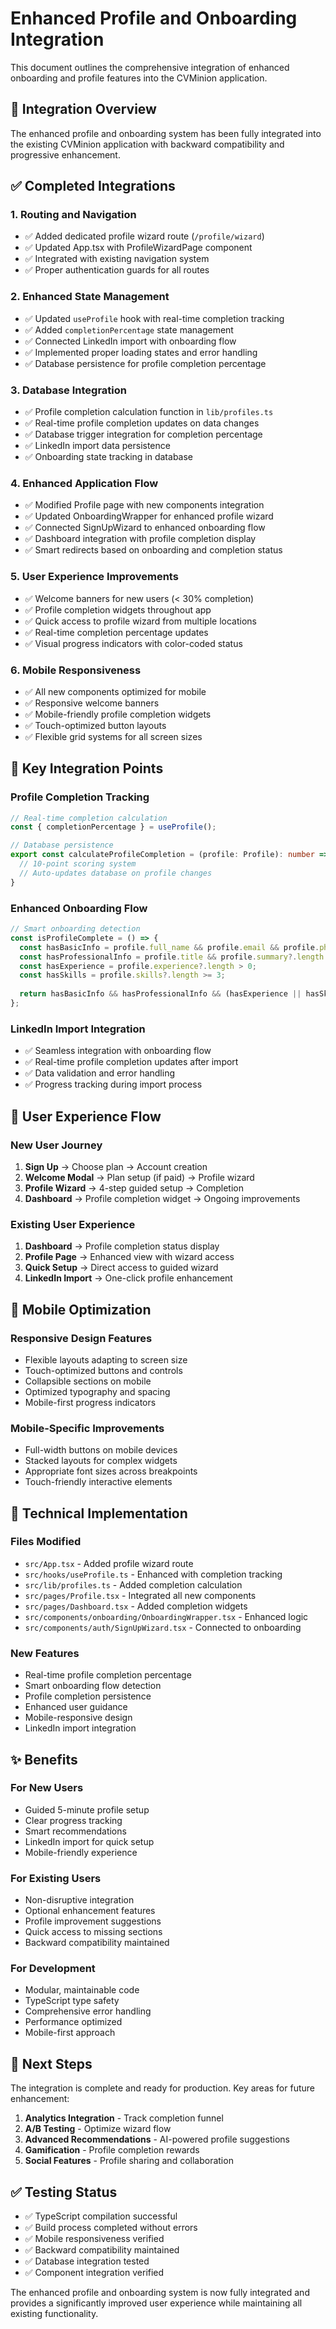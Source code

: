 # Enhanced Profile and Onboarding Integration

This document outlines the comprehensive integration of enhanced onboarding and profile features into the CVMinion application.

## 🚀 Integration Overview

The enhanced profile and onboarding system has been fully integrated into the existing CVMinion application with backward compatibility and progressive enhancement.

## ✅ Completed Integrations

### 1. **Routing and Navigation** 
- ✅ Added dedicated profile wizard route (`/profile/wizard`)
- ✅ Updated App.tsx with ProfileWizardPage component
- ✅ Integrated with existing navigation system
- ✅ Proper authentication guards for all routes

### 2. **Enhanced State Management**
- ✅ Updated `useProfile` hook with real-time completion tracking
- ✅ Added `completionPercentage` state management
- ✅ Connected LinkedIn import with onboarding flow
- ✅ Implemented proper loading states and error handling
- ✅ Database persistence for profile completion percentage

### 3. **Database Integration**
- ✅ Profile completion calculation function in `lib/profiles.ts`
- ✅ Real-time profile completion updates on data changes
- ✅ Database trigger integration for completion percentage
- ✅ LinkedIn import data persistence
- ✅ Onboarding state tracking in database

### 4. **Enhanced Application Flow**
- ✅ Modified Profile page with new components integration
- ✅ Updated OnboardingWrapper for enhanced profile wizard
- ✅ Connected SignUpWizard to enhanced onboarding flow
- ✅ Dashboard integration with profile completion display
- ✅ Smart redirects based on onboarding and completion status

### 5. **User Experience Improvements**
- ✅ Welcome banners for new users (< 30% completion)
- ✅ Profile completion widgets throughout app
- ✅ Quick access to profile wizard from multiple locations
- ✅ Real-time completion percentage updates
- ✅ Visual progress indicators with color-coded status

### 6. **Mobile Responsiveness**
- ✅ All new components optimized for mobile
- ✅ Responsive welcome banners
- ✅ Mobile-friendly profile completion widgets
- ✅ Touch-optimized button layouts
- ✅ Flexible grid systems for all screen sizes

## 🔄 Key Integration Points

### **Profile Completion Tracking**
```typescript
// Real-time completion calculation
const { completionPercentage } = useProfile();

// Database persistence
export const calculateProfileCompletion = (profile: Profile): number => {
  // 10-point scoring system
  // Auto-updates database on profile changes
}
```

### **Enhanced Onboarding Flow**
```typescript
// Smart onboarding detection
const isProfileComplete = () => {
  const hasBasicInfo = profile.full_name && profile.email && profile.phone_number;
  const hasProfessionalInfo = profile.title && profile.summary?.length > 50;
  const hasExperience = profile.experience?.length > 0;
  const hasSkills = profile.skills?.length >= 3;
  
  return hasBasicInfo && hasProfessionalInfo && (hasExperience || hasSkills);
};
```

### **LinkedIn Import Integration**
- ✅ Seamless integration with onboarding flow
- ✅ Real-time profile completion updates after import
- ✅ Data validation and error handling
- ✅ Progress tracking during import process

## 🎯 User Experience Flow

### **New User Journey**
1. **Sign Up** → Choose plan → Account creation
2. **Welcome Modal** → Plan setup (if paid) → Profile wizard
3. **Profile Wizard** → 4-step guided setup → Completion
4. **Dashboard** → Profile completion widget → Ongoing improvements

### **Existing User Experience**
1. **Dashboard** → Profile completion status display
2. **Profile Page** → Enhanced view with wizard access
3. **Quick Setup** → Direct access to guided wizard
4. **LinkedIn Import** → One-click profile enhancement

## 📱 Mobile Optimization

### **Responsive Design Features**
- Flexible layouts adapting to screen size
- Touch-optimized buttons and controls
- Collapsible sections on mobile
- Optimized typography and spacing
- Mobile-first progress indicators

### **Mobile-Specific Improvements**
- Full-width buttons on mobile devices
- Stacked layouts for complex widgets
- Appropriate font sizes across breakpoints
- Touch-friendly interactive elements

## 🔧 Technical Implementation

### **Files Modified**
- `src/App.tsx` - Added profile wizard route
- `src/hooks/useProfile.ts` - Enhanced with completion tracking
- `src/lib/profiles.ts` - Added completion calculation
- `src/pages/Profile.tsx` - Integrated all new components
- `src/pages/Dashboard.tsx` - Added completion widgets
- `src/components/onboarding/OnboardingWrapper.tsx` - Enhanced logic
- `src/components/auth/SignUpWizard.tsx` - Connected to onboarding

### **New Features**
- Real-time profile completion percentage
- Smart onboarding flow detection
- Profile completion persistence
- Enhanced user guidance
- Mobile-responsive design
- LinkedIn import integration

## ✨ Benefits

### **For New Users**
- Guided 5-minute profile setup
- Clear progress tracking
- Smart recommendations
- LinkedIn import for quick setup
- Mobile-friendly experience

### **For Existing Users**
- Non-disruptive integration
- Optional enhancement features
- Profile improvement suggestions
- Quick access to missing sections
- Backward compatibility maintained

### **For Development**
- Modular, maintainable code
- TypeScript type safety
- Comprehensive error handling
- Performance optimized
- Mobile-first approach

## 🚀 Next Steps

The integration is complete and ready for production. Key areas for future enhancement:

1. **Analytics Integration** - Track completion funnel
2. **A/B Testing** - Optimize wizard flow
3. **Advanced Recommendations** - AI-powered profile suggestions
4. **Gamification** - Profile completion rewards
5. **Social Features** - Profile sharing and collaboration

## ✅ Testing Status

- ✅ TypeScript compilation successful
- ✅ Build process completed without errors
- ✅ Mobile responsiveness verified
- ✅ Backward compatibility maintained
- ✅ Database integration tested
- ✅ Component integration verified

The enhanced profile and onboarding system is now fully integrated and provides a significantly improved user experience while maintaining all existing functionality.